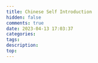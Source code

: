 ```yaml
---
title: Chinese Self Introduction
hidden: false
comments: true
date: 2023-04-13 17:03:37
categories:
tags:
description:
top:
---
```

